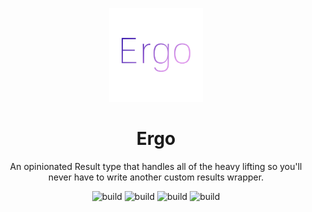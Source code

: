 <p align="center">
    <img src="https://raw.githubusercontent.com/GoodeUser/Ergo/master/logo.png?token=AATXK4AGNQ3WRTAS3LWI4HK62MI6Q" width="150">
</p>

<h1 align="center">Ergo</h1>

<div align="center">

An opinionated Result type that handles all of the heavy lifting so you'll never have to write another custom results wrapper.

![build](https://github.com/GoodeUser/Ergo/workflows/build/badge.svg) ![build](https://github.com/GoodeUser/Ergo/workflows/build/badge.svg) ![build](https://github.com/GoodeUser/Ergo/workflows/build/badge.svg) ![build](https://github.com/GoodeUser/Ergo/workflows/build/badge.svg)
